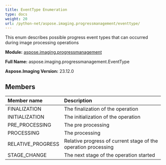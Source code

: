 ```yaml
---
title: EventType Enumeration
type: docs
weight: 20
url: /python-net/aspose.imaging.progressmanagement/eventtype/
---
```


This enum describes possible progress event types that can occurred during image processing operations

**Module:** [aspose.imaging.progressmanagement](/imaging/python-net/aspose.imaging.progressmanagement/)

**Full Name:** aspose.imaging.progressmanagement.EventType

**Aspose.Imaging Version:** 23.12.0

## **Members**
| **Member name** | **Description** |
| :- | :- |
| FINALIZATION | The finalization of the operation |
| INITIALIZATION | The initialization of the operation |
| PRE_PROCESSING | The pre processing |
| PROCESSING | The processing |
| RELATIVE_PROGRESS | Relative progress of current stage of the operation processing |
| STAGE_CHANGE | The next stage of the operation started |
